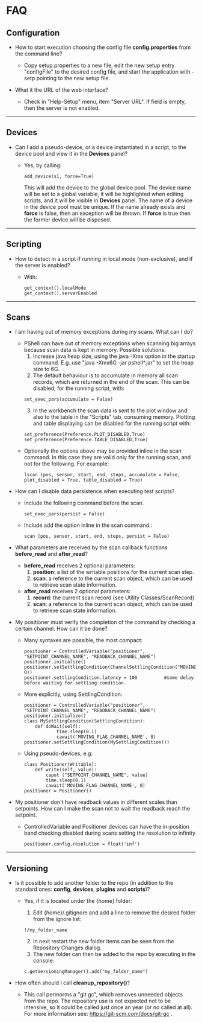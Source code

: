 # FAQ



## Configuration

 * How to start execution choosing the config file __config.properties__ from the command line?

    - Copy setup.properties to a new file, edit the new setup entry "configFile" to the
      desired config file, and start the application with -setp pointing to the new setup file.

 * What it the URL of the web interface?

    - Check in "Help-Setup" menu, item "Server URL". If field is empty, then the server is not enabled.

---
## Devices

 * Can I add a pseudo-device, or a device instantiated in a script,  to the device pool and view it
   in the __Devices__ panel?

    - Yes, by calling:
        ```
        add_device(s1, force=True)
        ```
      This will add the device to the global device pool. The device name will be set to a global variable, it 
      will be highlighted when editing scripts, and  it will be visible in __Devices__ panel.
      The name of a device in the device pool must be unique. 
      If the name already exists and __force__ is false, then an exception will be thrown. If __force__
      is true then the former device will be disposed.


---
## Scripting

 * How to detect in a script if  running in local mode (non-exclusive), and if the server is enabled?

    - With:
        ```
        get_context().localMode
        get_context().serverEnabled
        ```

---
## Scans

 * I am having out of memory exceptions during my scans. What can I do?

    - PShell can have out of memory exceptions when scanning big arrays because scan data is kept 
      in memory. Possible solutions:
        1. Increase java heap size, using the java -Xmx option in the startup command.
           E.g. use "java -Xmx6G -jar pshell*.jar" to set the heap size to 6G.
        2. The default behaviour is to accumulate in memory all scan records, which are returned
           in the end of the scan. This can be disabled, for the running script, with:
        ```
        set_exec_pars(accumulate = False)
        ```
        3. In the workbench the scan data is sent to the plot window and also to the table in the 
           "Scripts" tab, consuming memory. Plotting and table displaying can be disabled for the
            running script with:
        ```
        set_preference(Preference.PLOT_DISABLED,True)
        set_preference(Preference.TABLE_DISABLED,True)
        ```
    - Optionally the options above may be provided inline in the scan command. In this case they are
      valid only for the running scan, and not for the following. For example: 
        ```
        lscan (pos, sensor, start, end, steps, accumulate = False, plot_disabled = True, table_disabled = True)
        ```
        

 * How can I disable data persistence when executing test scripts?

    - Include the following command before the scan.
        ```
        set_exec_pars(persist = False)
        ```
    - Include add the option inline in the scan command.:
        ```
        scan (pos, sensor, start, end, steps, persist = False)
        ```

 * What parameters are received by the scan callback functions __before_read__ and __after_read__?

    - __before_read__ receives 2 optional parameters:
        1. __position__: a list of the writable positions for the current scan step.
        2. __scan__: a reference to the current scan object, which can be used to retrieve scan state information.
    - __after_read__ receives 2 optional parameters:
        1. __record__: the current scan record (see Utility Classes/ScanRecord)
        2. __scan__: a reference to the current scan object, which can be used to retrieve scan state information.

 * My positioner must verify the completion of the command by checking a certain channel. How can it be done?
    - Many syntaxes are possible, the most compact: 
        ```
        positioner = ControlledVariable("positioner", "SETPOINT_CHANNEL_NAME", "READBACK_CHANNEL_NAME")        
        positioner.initialize()
        positioner.setSettlingCondition(ChannelSettlingCondition("MOVING_FLAG_CHANNEL_NAME", 0))
        positioner.settlingCondition.latency = 100          #some delay before waiting for settling condition
        ```
    - More explicitly, using SettlingCondition:
        ```
        positioner = ControlledVariable("positioner", "SETPOINT_CHANNEL_NAME", "READBACK_CHANNEL_NAME")        
        positioner.initialize()
        class MySettlingCondition(SettlingCondition):
            def doWait(self):
                    time.sleep(0.1)
                    cawait('MOVING_FLAG_CHANNEL_NAME', 0)    
        positioner.setSettlingCondition(MySettlingCondition())            
        ```
    - Using pseudo-devices, e.g:
        ```
        class Positioner(Writable):
            def write(self, value):
                caput ("SETPOINT_CHANNEL_NAME", value)
                time.sleep(0.1)
                cawait('MOVING_FLAG_CHANNEL_NAME', 0)    
        positioner = Positioner()
        ```
        
 * My positioner don't have readback values in different scales than setpoints. 
   How can I make the scan not to wait the readback reach the setpoint.
    - ControlledVariable and Positioner devices can have the  in-position band checking disabled during 
      scans  setting the resolution to infinity
        ```
        positioner.config.resolution = float('inf') 
        ```   

---
## Versioning

 * Is it possible to add another folder to the repo 
   (in addition to the standard ones: __config__, __devices__, __plugins__ and __scripts__)?

    - Yes, if it is located under the {home} folder:

        1. Edit {home}/.gitignore and add a line to remove the desired folder from the ignore list: 
        ```
        !/my_folder_name
        ```
        2. In next restart the new folder items can be seen from the Repository Changes dialog.
        3. The new folder can then be added to the repo by executing in the console:
        ```
        c.getVersioningManager().add("my_folder_name")
        ```

 * How often should I call __cleanup_repository()__?

    - This call permorms a "git gc", which removes unneeded objects from the repo. 
      The repository use is not expected not to be intensive, so it could be called just once an year 
      (or no called at all). For more information see: https://git-scm.com/docs/git-gc .

 